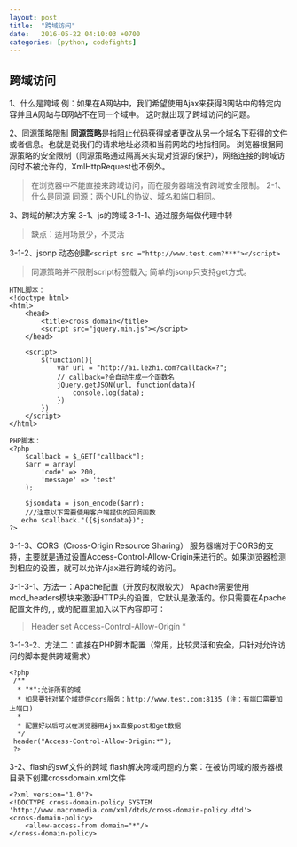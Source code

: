 ```yaml
---
layout: post
title:  "跨域访问"
date:   2016-05-22 04:10:03 +0700
categories: [python, codefights]
---
```


跨域访问
-----------------
1、什么是跨域
例：如果在A网站中，我们希望使用Ajax来获得B网站中的特定内容并且A网站与B网站不在同一个域中。
这时就出现了跨域访问的问题。

2、同源策略限制
**同源策略**是指阻止代码获得或者更改从另一个域名下获得的文件或者信息。也就是说我们的请求地址必须和当前网站的地指相同。
浏览器根据同源策略的安全限制（同源策略通过隔离来实现对资源的保护），网络连接的跨域访问时不被允许的，XmlHttpRequest也不例外。
>在浏览器中不能直接来跨域访问，而在服务器端没有跨域安全限制。
2-1、什么是同源
同源：两个URL的协议、域名和端口相同。

3、跨域的解决方案
3-1、js的跨域
3-1-1、通过服务端做代理中转
>缺点：适用场景少，不灵活

3-1-2、jsonp
动态创建`<script src ="http://www.test.com?***"></script>`
>同源策略并不限制script标签载入;
>简单的jsonp只支持get方式。

```
HTML脚本：
<!doctype html>
<html>
    <head>
        <title>cross domain</title>
        <script src="jquery.min.js"></script>
    </head>

    <script>
        $(function(){
			var url = "http://ai.lezhi.com?callback=?";
			// callback=?会自动生成一个函数名
			jQuery.getJSON(url, function(data){
				console.log(data);
			})
        })
    </script>
</html>

PHP脚本：
<?php
	$callback = $_GET["callback"];
	$arr = array(
		'code' => 200,
		'message' => 'test'
	);

	$jsondata = json_encode($arr);
	///注意以下需要使用客户端提供的回调函数
   echo $callback."({$jsondata})";
?>
```

3-1-3、CORS（Cross-Origin Resource Sharing）
服务器端对于CORS的支持，主要就是通过设置Access-Control-Allow-Origin来进行的。如果浏览器检测到相应的设置，就可以允许Ajax进行跨域的访问。

3-1-3-1、方法一：Apache配置（开放的权限较大）
Apache需要使用mod_headers模块来激活HTTP头的设置，它默认是激活的。你只需要在Apache配置文件的<Directory>, <Location>, <Files>或<VirtualHost>的配置里加入以下内容即可：

>Header set Access-Control-Allow-Origin *


3-1-3-2、方法二：直接在PHP脚本配置（常用，比较灵活和安全，只针对允许访问的脚本提供跨域需求）

```
<?php
 /**
  * "*":允许所有的域
  * 如果要针对某个域提供cors服务：http://www.test.com:8135 (注：有端口需要加上端口)
  *
  * 配置好以后可以在浏览器用Ajax直接post和get数据
  */
 header("Access-Control-Allow-Origin:*");
 ?>
```

3-2、flash的swf文件的跨域
flash解决跨域问题的方案：在被访问域的服务器根目录下创建crossdomain.xml文件

```
<?xml version="1.0"?>
<!DOCTYPE cross-domain-policy SYSTEM 'http://www.macromedia.com/xml/dtds/cross-domain-policy.dtd'>
<cross-domain-policy>
	<allow-access-from domain="*"/>
</cross-domain-policy>

```
